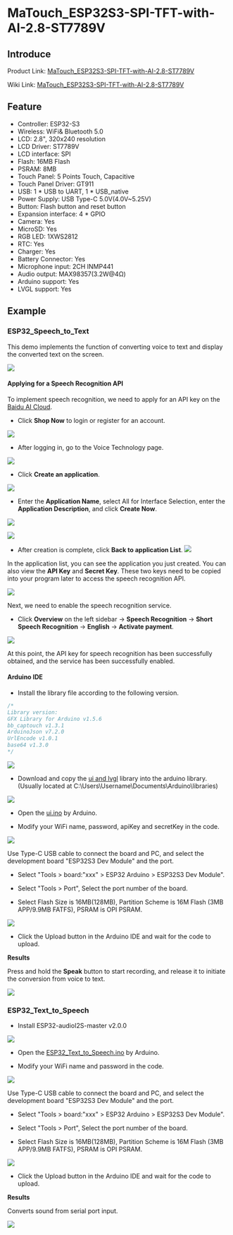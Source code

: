 # MaTouch_ESP32S3-SPI-TFT-with-AI-2.8-ST7789V

## Introduce

Product Link: [MaTouch_ESP32S3-SPI-TFT-with-AI-2.8-ST7789V]()

Wiki Link:  [MaTouch_ESP32S3-SPI-TFT-with-AI-2.8-ST7789V](https://wiki.makerfabs.com/MaTouch_ESP32S3-SPI-TFT-with-AI-2.8-ST7789V.html)

## Feature

- Controller: ESP32-S3
- Wireless: WiFi& Bluetooth 5.0
- LCD: 2.8", 320x240 resolution 
- LCD Driver: ST7789V
- LCD interface: SPI
- Flash: 16MB Flash
- PSRAM: 8MB
- Touch Panel: 5 Points Touch, Capacitive
- Touch Panel Driver: GT911
- USB: 1 * USB to UART, 1 * USB_native
- Power Supply: USB Type-C 5.0V(4.0V~5.25V)
- Button: Flash button and reset button
- Expansion interface: 4 * GPIO
- Camera: Yes
- MicroSD: Yes
- RGB LED: 1XWS2812
- RTC: Yes
- Charger: Yes
- Battery Connector: Yes
- Microphone input: 2CH INMP441
- Audio output: MAX98357(3.2W@4Ω)
- Arduino support: Yes
- LVGL support: Yes

## Example

### ESP32_Speech_to_Text

This demo implements the function of converting voice to text and display the converted text on the screen.

![](md_pic/image1.png)

#### Applying for a Speech Recognition API

To implement speech recognition, we need to apply for an API key on the [Baidu AI Cloud](https://cloud.baidu.com/product/speech).

- Click **Shop Now** to login or register for an account.

![](md_pic/image2.png)

- After logging in, go to the Voice Technology page.

![](md_pic/image3.png)

- Click **Create an application**.

![](md_pic/image4.png)

- Enter the **Application Name**, select All for Interface Selection, enter the **Application Description**, and click **Create Now**.

![](md_pic/image5.png)

![](md_pic/image6.png)

- After creation is complete, click **Back to application List**.
![](md_pic/image7.png)

In the application list, you can see the application you just created. You can also view the **API Key** and **Secret Key**. These two keys need to be copied into your program later to access the speech recognition API.

![](md_pic/image8.png)

Next, we need to enable the speech recognition service.
- Click **Overview** on the left sidebar -> **Speech Recognition** -> **Short Speech Recognition** -> **English** -> **Activate payment**.

![](md_pic/image9.png)

At this point, the API key for speech recognition has been successfully obtained, and the service has been successfully enabled.

#### Arduino IDE

- Install the library file according to the following version.

```c++
/*
Library version:
GFX Library for Arduino v1.5.6
bb_captouch v1.3.1
ArduinoJson v7.2.0
UrlEncode v1.0.1
base64 v1.3.0
*/
```

![](md_pic/u1.png)

- Download and copy the [ui and lvgl](https://github.com/Makerfabs/MaTouch_ESP32S3-SPI-TFT-with-AI-2.8-ST7789V/tree/main/example/ESP32_Speech_to_Text/libraries) library into the arduino library.(Usually located at C:\Users\Username\Documents\Arduino\libraries)

![](md_pic/u2.png)

- Open the [ui.ino](https://github.com/Makerfabs/MaTouch_ESP32S3-SPI-TFT-with-AI-2.8-ST7789V/blob/main/example/ESP32_Speech_to_Text/ui/ui.ino) by Arduino.

- Modify your WiFi name, password, apiKey and secretKey in the code.

![](md_pic/u7.png)

Use Type-C USB cable to connect the board and PC, and select the development board "ESP32S3 Dev Module" and the port.

- Select "Tools > board:"xxx" > ESP32 Arduino > ESP32S3 Dev Module".

- Select "Tools > Port", Select the port number of the board.

- Select Flash Size is 16MB(128MB), Partition Scheme is 16M Flash (3MB APP/9.9MB FATFS), PSRAM is OPI PSRAM.

![](md_pic/u3.png)

- Click the Upload button in the Arduino IDE and wait for the code to upload.

**Results**

Press and hold the **Speak** button to start recording, and release it to initiate the conversion from voice to text. 

![](md_pic/u4.png)

### ESP32_Text_to_Speech

- Install ESP32-audioI2S-master v2.0.0

![](md_pic/u5.png)

- Open the [ESP32_Text_to_Speech.ino](https://github.com/Makerfabs/MaTouch_ESP32S3-SPI-TFT-with-AI-2.8-ST7789V/blob/main/example/ESP32_Text_to_Speech/ESP32_Text_to_Speech.ino) by Arduino.

- Modify your WiFi name and password in the code.

![](md_pic/u8.png)

Use Type-C USB cable to connect the board and PC, and select the development board "ESP32S3 Dev Module" and the port.

- Select "Tools > board:"xxx" > ESP32 Arduino > ESP32S3 Dev Module".

- Select "Tools > Port", Select the port number of the board.

- Select Flash Size is 16MB(128MB), Partition Scheme is 16M Flash (3MB APP/9.9MB FATFS), PSRAM is OPI PSRAM.

![](md_pic/u3.png)

- Click the Upload button in the Arduino IDE and wait for the code to upload.

**Results**

Converts sound from serial port input.

![](md_pic/u6.png)
